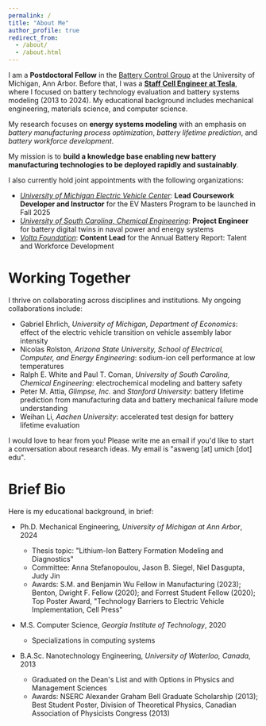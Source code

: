 ```yaml
---
permalink: /
title: "About Me"
author_profile: true
redirect_from: 
  - /about/
  - /about.html
---
```


I am a **Postdoctoral Fellow** in the [Battery Control Group](https://batterycontrolgroup.engin.umich.edu/) at the University of Michigan, Ann Arbor. Before that, I was a [**Staff Cell Engineer at Tesla**](https://www.linkedin.com/in/wengandrew/), where I focused on battery technology evaluation and battery systems modeling (2013 to 2024). My educational background includes mechanical engineering, materials science, and computer science.

My research focuses on **energy systems modeling** with an emphasis on *battery manufacturing process optimization*, *battery lifetime prediction*, and *battery workforce development*. 

My mission is to **build a knowledge base enabling new battery manufacturing technologies to be deployed rapidly and sustainably**.

I also currently hold joint appointments with the following organizations:
- [_University of Michigan Electric Vehicle Center_](https://evc.engin.umich.edu/): **Lead Coursework Developer and Instructor** for the EV Masters Program to be launched in Fall 2025
- [_University of South Carolina, Chemical Engineering_](https://sc.edu/study/colleges_schools/engineering_and_computing/news_events/news/2022/dougal_10_million_navy_research.php): **Project Engineer** for battery digital twins in naval power and energy systems 
- [_Volta Foundation_](https://volta.foundation/battery-report): **Content Lead** for the Annual Battery Report: Talent and Workforce Development

# Working Together

I thrive on collaborating across disciplines and institutions. My ongoing collaborations include:

- Gabriel Ehrlich, *University of Michigan, Department of Economics*: effect of the electric vehicle transition on vehicle assembly labor intensity
- Nicolas Rolston, *Arizona State University, School of Electrical, Computer, and Energy Engineering*: sodium-ion cell performance at low temperatures
- Ralph E. White and Paul T. Coman, *University of South Carolina, Chemical Engineering*: electrochemical modeling and battery safety
- Peter M. Attia, *Glimpse, Inc.* and *Stanford University*: battery lifetime prediction from manufacturing data and battery mechanical failure mode understanding
- Weihan Li, *Aachen University*: accelerated test design for battery lifetime evaluation

I would love to hear from you! Please write me an email if you'd like to start a conversation about research ideas. My email is "asweng [at] umich [dot] edu".

# Brief Bio

Here is my educational background, in brief:
- Ph.D. Mechanical Engineering, *University of Michigan at Ann Arbor*, 2024
  - Thesis topic: "Lithium-Ion Battery Formation Modeling and Diagnostics"
  - Committee: Anna Stefanopoulou, Jason B. Siegel, Niel Dasgupta, Judy Jin
  - Awards: S.M. and Benjamin Wu Fellow in Manufacturing (2023); Benton, Dwight F. Fellow (2020); and Forrest Student Fellow (2020); Top Poster Award, "Technology Barriers to Electric Vehicle Implementation, Cell Press"

- M.S. Computer Science, *Georgia Institute of Technology*, 2020
  - Specializations in computing systems

- B.A.Sc. Nanotechnology Engineering, *University of Waterloo, Canada*, 2013
  - Graduated on the Dean's List and with Options in Physics and Management Sciences 
  - Awards: NSERC Alexander Graham Bell Graduate Scholarship (2013); Best Student Poster, Division of Theoretical Physics, Canadian Association of Physicists Congress (2013)